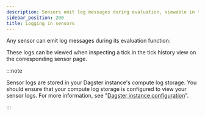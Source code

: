 ```yaml
---
description: Sensors emit log messages during evaluation, viewable in tick history in the Dagster UI.
sidebar_position: 200
title: Logging in sensors
---
```


Any sensor can emit log messages during its evaluation function:

<CodeExample
  path="docs_snippets/docs_snippets/concepts/partitions_schedules_sensors/sensors/sensors.py"
  startAfter="start_sensor_logging"
  endBefore="end_sensor_logging"
/>

These logs can be viewed when inspecting a tick in the tick history view on the corresponding sensor page.

:::note

Sensor logs are stored in your Dagster instance's compute log storage. You should ensure that your compute log storage is configured to view your sensor logs. For more information, see "[Dagster instance configuration](/guides/deploy/dagster-instance-configuration#compute-log-storage)".

:::
